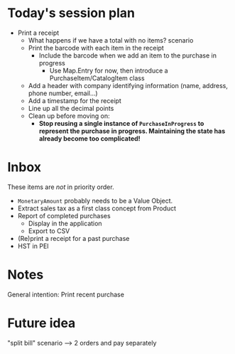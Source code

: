# Today's session plan

- Print a receipt
  - What happens if we have a total with no items? scenario
  - Print the barcode with each item in the receipt
    - Include the barcode when we add an item to the purchase in progress
      - Use Map.Entry for now, then introduce a PurchaseItem/CatalogItem class
  - Add a header with company identifying information (name, address, phone number, email...)
  - Add a timestamp for the receipt
  - Line up all the decimal points
  - Clean up before moving on:
    - **Stop reusing a single instance of `PurchaseInProgress` to represent the purchase in progress. Maintaining the state has already become too complicated!**

# Inbox

These items are _not_ in priority order.

- `MonetaryAmount` probably needs to be a Value Object.
- Extract sales tax as a first class concept from Product
- Report of completed purchases
  - Display in the application
  - Export to CSV
- (Re)print a receipt for a past purchase
- HST in PEI



# Notes
General intention: Print recent purchase

# Future idea
"split bill" scenario  --> 2 orders and pay separately

